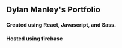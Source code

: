 ## Dylan Manley's Portfolio

#### Created using React, Javascript, and Sass. 
#### Hosted using firebase 